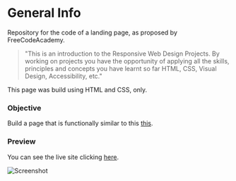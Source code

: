 # General Info

Repository for the code of a landing page, as proposed by FreeCodeAcademy.</br>

> "This is an introduction to the Responsive Web Design Projects. By working on projects you have the opportunity of applying all the skills, principles and concepts you have learnt so far HTML, CSS, Visual Design, Accessibility, etc."</br>

This page was build using HTML and CSS, only.

### Objective

Build a page that is functionally similar to this <a href="https://codepen.io/freeCodeCamp/full/RKRbwL">this</a>.</br>

### Preview

You can see the live site clicking <a href="https://marianadacunha.github.io/avocadoland-landing-page/">here</a>.</br>

![Screenshot](https://i.ibb.co/9g2KrZr/image.png)
